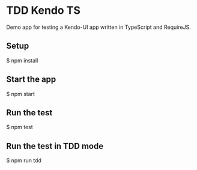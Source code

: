 # TDD Kendo TS

Demo app for testing a Kendo-UI app written in TypeScript and RequireJS.

## Setup

$ npm install

## Start the app

$ npm start

## Run the test

$ npm test

## Run the test in TDD mode

$ npm run tdd
